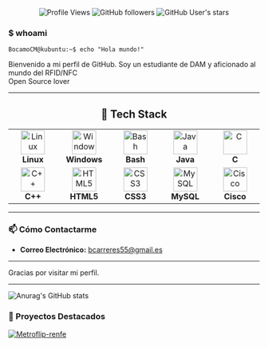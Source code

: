 <div align="center">

![Profile Views](https://komarev.com/ghpvc/?username=BocamoCM&color=brightgreen&style=flat-square)
![GitHub followers](https://img.shields.io/github/followers/BocamoCM?style=social)
![GitHub User's stars](https://img.shields.io/github/stars/BocamoCM?style=social)

</div>

### $ whoami

```
BocamoCM@kubuntu:~$ echo "Hola mundo!"
```
Bienvenido a mi perfil de GitHub. Soy un estudiante de DAM y aficionado al mundo del RFID/NFC  
Open Source lover

---

<div align="center">

## 🚀 Tech Stack

<table>
<tr>
<td align="center" width="100">
<img src="https://skillicons.dev/icons?i=linux" width="48" height="48" alt="Linux" />
<br><strong>Linux</strong>
</td>
<td align="center" width="100">
<img src="https://skillicons.dev/icons?i=windows" width="48" height="48" alt="Windows" />
<br><strong>Windows</strong>
</td>
<td align="center" width="100">
<img src="https://skillicons.dev/icons?i=bash" width="48" height="48" alt="Bash" />
<br><strong>Bash</strong>
</td>
<td align="center" width="100">
<img src="https://skillicons.dev/icons?i=java" width="48" height="48" alt="Java" />
<br><strong>Java</strong>
</td>
<td align="center" width="100">
<img src="https://skillicons.dev/icons?i=c" width="48" height="48" alt="C" />
<br><strong>C</strong>
</td>
</tr>
<tr>
<td align="center" width="100">
<img src="https://skillicons.dev/icons?i=cpp" width="48" height="48" alt="C++" />
<br><strong>C++</strong>
</td>
<td align="center" width="100">
<img src="https://skillicons.dev/icons?i=html" width="48" height="48" alt="HTML5" />
<br><strong>HTML5</strong>
</td>
<td align="center" width="100">
<img src="https://skillicons.dev/icons?i=css" width="48" height="48" alt="CSS3" />
<br><strong>CSS3</strong>
</td>
<td align="center" width="100">
<img src="https://skillicons.dev/icons?i=mysql" width="48" height="48" alt="MySQL" />
<br><strong>MySQL</strong>
</td>
<td align="center" width="100">
<img src="https://upload.wikimedia.org/wikipedia/commons/0/08/Cisco_logo_blue_2016.svg" width="48" height="48" alt="Cisco" />
<br><strong>Cisco</strong>
</td>
</tr>
</table>

</div>

---

### 📫 Cómo Contactarme
- **Correo Electrónico:** bcarreres55@gmail.es

---

Gracias por visitar mi perfil.

---


![Anurag's GitHub stats](https://github-readme-stats.vercel.app/api?username=BocamoCM&show_icons=true&theme=radical)

### 🚀 Proyectos Destacados
[![Metroflip-renfe](https://github-readme-stats.vercel.app/api/pin/?username=BocamoCM&repo=Metroflip-renfe&theme=radical)](https://github.com/BocamoCM/Metroflip-renfe)




